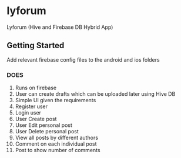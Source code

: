# lyforum

Lyforum (Hive and Firebase DB Hybrid App)

## Getting Started

Add relevant firebase config files to the android and ios folders

### DOES
1. Runs on firebase
2. User can create drafts which can be uploaded later using Hive DB
3. Simple UI given the requirements
4. Register user
5. Login user
6. User Create post
7. User Edit personal post
8. User Delete personal post
9. View all posts by different authors
10. Comment on each individual post
11. Post to show number of comments

